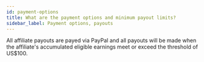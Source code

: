 ```yaml
---
id: payment-options
title: What are the payment options and minimum payout limits?
sidebar_label: Payment options, payouts
---
```


All affiliate payouts are payed via PayPal and all payouts will be made when the affiliate's accumulated eligible earnings meet or exceed the threshold of US$100.

